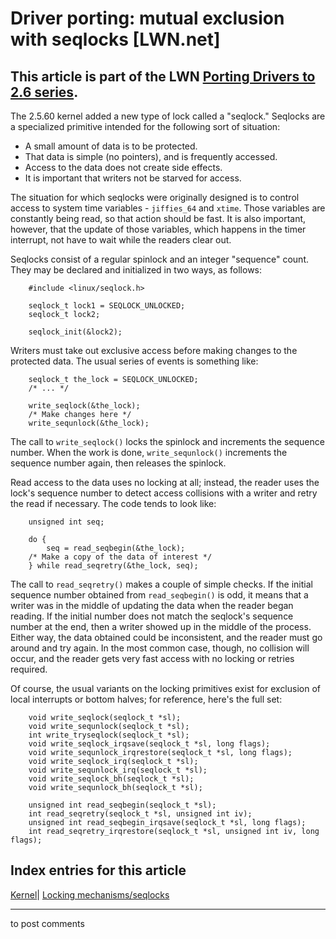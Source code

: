 # Driver porting: mutual exclusion with seqlocks [LWN.net]

This article is part of the LWN [Porting Drivers to 2.6 series](/Articles/driver-porting/).   
---  
The 2.5.60 kernel added a new type of lock called a "seqlock." Seqlocks are a specialized primitive intended for the following sort of situation: 

  * A small amount of data is to be protected. 
  * That data is simple (no pointers), and is frequently accessed. 
  * Access to the data does not create side effects. 
  * It is important that writers not be starved for access. 



The situation for which seqlocks were originally designed is to control access to system time variables - `jiffies_64` and `xtime`. Those variables are constantly being read, so that action should be fast. It is also important, however, that the update of those variables, which happens in the timer interrupt, not have to wait while the readers clear out. 

Seqlocks consist of a regular spinlock and an integer "sequence" count. They may be declared and initialized in two ways, as follows: 
    
    
        #include <linux/seqlock.h>
    
        seqlock_t lock1 = SEQLOCK_UNLOCKED;
        seqlock_t lock2;
    
        seqlock_init(&lock2);
    

Writers must take out exclusive access before making changes to the protected data. The usual series of events is something like: 
    
    
        seqlock_t the_lock = SEQLOCK_UNLOCKED;
        /* ... */
    
        write_seqlock(&the_lock);
        /* Make changes here */
        write_sequnlock(&the_lock);
    

The call to `write_seqlock()` locks the spinlock and increments the sequence number. When the work is done, `write_sequnlock()` increments the sequence number again, then releases the spinlock. 

Read access to the data uses no locking at all; instead, the reader uses the lock's sequence number to detect access collisions with a writer and retry the read if necessary. The code tends to look like: 
    
    
        unsigned int seq;
    
        do {
            seq = read_seqbegin(&the_lock);
    	/* Make a copy of the data of interest */
        } while read_seqretry(&the_lock, seq);
    

The call to `read_seqretry()` makes a couple of simple checks. If the initial sequence number obtained from `read_seqbegin()` is odd, it means that a writer was in the middle of updating the data when the reader began reading. If the initial number does not match the seqlock's sequence number at the end, then a writer showed up in the middle of the process. Either way, the data obtained could be inconsistent, and the reader must go around and try again. In the most common case, though, no collision will occur, and the reader gets very fast access with no locking or retries required. 

Of course, the usual variants on the locking primitives exist for exclusion of local interrupts or bottom halves; for reference, here's the full set: 
    
    
        void write_seqlock(seqlock_t *sl);
        void write_sequnlock(seqlock_t *sl);
        int write_tryseqlock(seqlock_t *sl);
        void write_seqlock_irqsave(seqlock_t *sl, long flags);
        void write_sequnlock_irqrestore(seqlock_t *sl, long flags);
        void write_seqlock_irq(seqlock_t *sl);
        void write_sequnlock_irq(seqlock_t *sl);
        void write_seqlock_bh(seqlock_t *sl);
        void write_sequnlock_bh(seqlock_t *sl);
    
        unsigned int read_seqbegin(seqlock_t *sl);
        int read_seqretry(seqlock_t *sl, unsigned int iv);
        unsigned int read_seqbegin_irqsave(seqlock_t *sl, long flags);
        int read_seqretry_irqrestore(seqlock_t *sl, unsigned int iv, long flags);
    

  
Index entries for this article  
---  
[Kernel](/Kernel/Index)| [Locking mechanisms/seqlocks](/Kernel/Index#Locking_mechanisms-seqlocks)  
  


* * *

to post comments 
